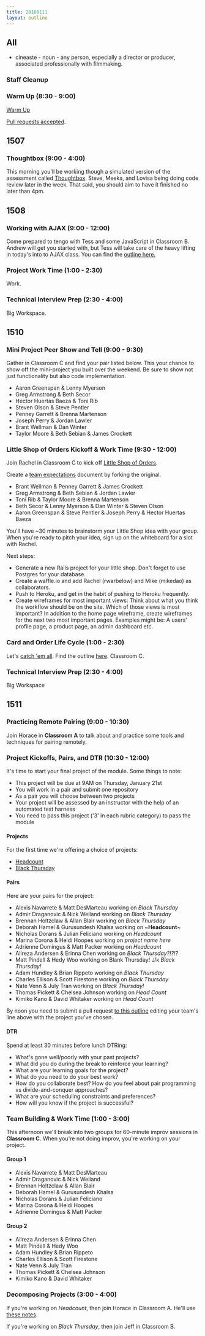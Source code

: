 ```yaml
---
title: 20160111
layout: outline
---
```


## All

* cineaste - noun - any person, especially a director or producer,
associated professionally with filmmaking.

### Staff Cleanup

### Warm Up (8:30 - 9:00)

[Warm Up](https://thewarmup.herokuapp.com)

[Pull requests accepted](https://github.com/mikedao/the-warm-up).


## 1507

### Thoughtbox (9:00 - 4:00)

This morning you'll be working though a simulated version of the assessment
called [Thoughtbox](https://gist.github.com/stevekinney/82831c5b25029415ce8b).
Steve, Meeka, and Lovisa being doing code review later in the week. That said,
you should aim to have it finished no later than 4pm.


## 1508

### Working with AJAX (9:00 - 12:00)

Come prepared to tengo with Tess and some JavaScript in Classroom B. Andrew will get you started with, but Tess will take care of the heavy lifting in today's into to AJAX class. You can find the [outline here.](https://github.com/turingschool/lesson_plans/blob/master/ruby_03-professional_rails_applications/getting_started_with_ajax.md)


### Project Work Time (1:00 - 2:30)

Work.

### Technical Interview Prep (2:30 - 4:00)

Big Workspace.


## 1510

### Mini Project Peer Show and Tell (9:00 - 9:30)

Gather in Classroom C and find your pair listed below. This your chance to show off the mini-project you built over the weekend. Be sure to show not just functionality but also code implementation.

* Aaron Greenspan & Lenny Myerson
* Greg Armstrong  & Beth Secor
* Hector Huertas Baeza & Toni Rib
* Steven Olson & Steve Pentler
* Penney Garrett & Brenna Martenson
* Joseph Perry & Jordan Lawler
* Brant Wellman & Dan Winter
* Taylor Moore & Beth Sebian & James Crockett

### Little Shop of Orders Kickoff & Work Time (9:30 - 12:00)

Join Rachel in Classroom C to kick off [Little Shop of Orders](https://github.com/turingschool/curriculum/blob/master/source/projects/little_shop.markdown).

Create a [team expectations](https://gist.github.com/rwarbelow/0fed3529495a814eabb1) document by forking the original.

* Brant Wellman & Penney Garrett & James Crockett
* Greg Armstrong & Beth Sebian & Jordan Lawler
* Toni Rib & Taylor Moore & Brenna Martenson
* Beth Secor & Lenny Myerson & Dan Winter & Steven Olson 
* Aaron Greenspan & Steve Pentler & Joseph Perry & Hector Huertas Baeza

You'll have ~30 minutes to brainstorm your Little Shop idea with your group. When you're ready to pitch your idea, sign up on the whiteboard for a slot with Rachel.

Next steps:

* Generate a new Rails project for your little shop. Don't forget to use Postgres for your database.
* Create a waffle.io and add Rachel (rwarbelow) and Mike (mikedao) as collaborators.
* Push to Heroku, and get in the habit of pushing to Heroku frequently.
* Create wireframes for most important views: Think about what you think the workflow should be on the site. Which of those views is most important? In addition to the home page wireframe, create wireframes for the next two most important pages. Examples might be: A users' profile page, a product page, an admin dashboard etc.

### Card and Order Life Cycle (1:00 - 2:30)

Let's [catch 'em all](https://github.com/rwarbelow/catch-em-all). Find the outline [here](https://github.com/turingschool/lesson_plans/blob/master/ruby_02-web_applications_with_ruby/cart_implementation.markdown). Classroom C.

### Technical Interview Prep (2:30 - 4:00)

Big Workspace


## 1511

### Practicing Remote Pairing (9:00 - 10:30)

Join Horace in **Classroom A** to talk about and practice some tools
and techniques for pairing remotely.

### Project Kickoffs, Pairs, and DTR (10:30 - 12:00)

It's time to start your final project of the module. Some things to note:

* This project will be due at 9AM on Thursday, January 21st
* You will work in a pair and submit one repository
* As a pair you will choose between two projects
* Your project will be assessed by an instructor with the help of an automated test harness
* You need to pass this project ('3' in each rubric category) to pass the module

#### Projects

For the first time we're offering a choice of projects:

* [Headcount](https://github.com/turingschool/curriculum/blob/master/source/projects/headcount.markdown)
* [Black Thursday](https://github.com/turingschool/curriculum/blob/master/source/projects/black_thursday.markdown)

#### Pairs

Here are your pairs for the project:

* Alexis Navarrete & Matt DesMarteau working on *Black Thursday*
* Admir Draganovic & Nick Weiland working on *Black Thursday*
* Brennan Holtzclaw & Allan Blair working on *Black Thursday*
* Deborah Hamel & Gurusundesh Khalsa working on ~**Headcount**~
* Nicholas Dorans & Julian Feliciano working on *Headcount*
* Marina Corona & Heidi Hoopes working on *project name here*
* Adrienne Domingus & Matt Packer working on *Headcount*
* Alireza Andersen & Erinna Chen working on *Black Thursday?!?!?*
* Matt Pindell & Hedy Woo working on Blank Thursday! J/k *Black Thursday!*
* Adam Hundley & Brian Rippeto working on *Black Thursday*
* Charles Ellison & Scott Firestone working on *Black Thursday*
* Nate Venn & July Tran working on *Black Thursday!*
* Thomas Pickett & Chelsea Johnson working on *Head Count*
* Kimiko Kano & David Whitaker working on *Head Count*

By noon you need to submit a pull request [to this outline](https://github.com/turingschool/today/blob/master/source/outlines/2016-01-11.markdown) editing your team's line above with the project you've chosen.

#### DTR

Spend at least 30 minutes before lunch DTRing:

* What's gone well/poorly with your past projects?
* What did you do during the break to reinforce your learning?
* What are your learning goals for the project?
* What do you need to do your best work?
* How do you collaborate best? How do you feel about pair programming vs divide-and-conquer approaches?
* What are your scheduling constraints and preferences?
* How will you know if the project is successful?

### Team Building & Work Time (1:00 - 3:00)

This afternoon we'll break into two groups for 60-minute improv sessions in **Classroom C**. When you're not doing improv, you're working on your project.

#### Group 1

* Alexis Navarrete & Matt DesMarteau
* Admir Draganovic & Nick Weiland
* Brennan Holtzclaw & Allan Blair
* Deborah Hamel & Gurusundesh Khalsa
* Nicholas Dorans & Julian Feliciano
* Marina Corona & Heidi Hoopes
* Adrienne Domingus & Matt Packer

#### Group 2

* Alireza Andersen & Erinna Chen
* Matt Pindell & Hedy Woo
* Adam Hundley & Brian Rippeto
* Charles Ellison & Scott Firestone
* Nate Venn & July Tran
* Thomas Pickett & Chelsea Johnson
* Kimiko Kano & David Whitaker

### Decomposing Projects (3:00 - 4:00)

If you're working on *Headcount*, then join Horace in Classroom A. He'll use [these notes](https://github.com/turingschool/lesson_plans/blob/master/ruby_01-object_oriented_programming_with_ruby/decomposing_headcount.markdown).

If you're working on *Black Thursday*, then join Jeff in Classroom B.
